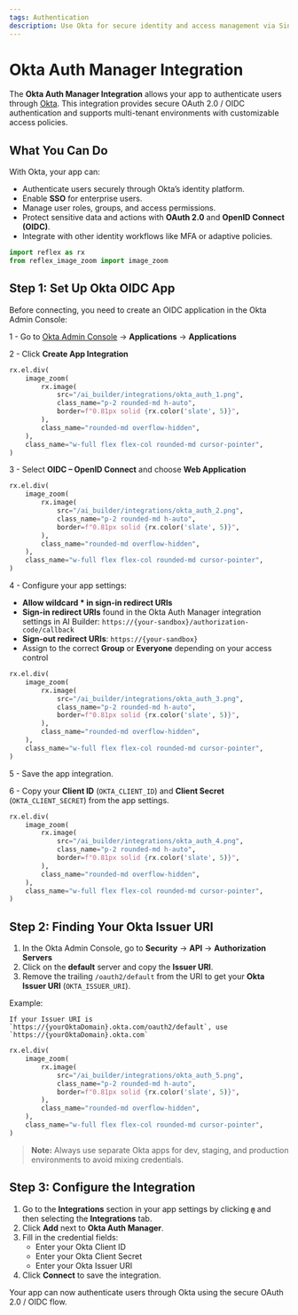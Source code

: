 ```yaml
---
tags: Authentication
description: Use Okta for secure identity and access management via Single Sign-On provisioning.
---
```


# Okta Auth Manager Integration

The **Okta Auth Manager Integration** allows your app to authenticate users through [Okta](https://okta.com). This integration provides secure OAuth 2.0 / OIDC authentication and supports multi-tenant environments with customizable access policies.


## What You Can Do

With Okta, your app can:
- Authenticate users securely through Okta’s identity platform.  
- Enable **SSO** for enterprise users.  
- Manage user roles, groups, and access permissions.  
- Protect sensitive data and actions with **OAuth 2.0** and **OpenID Connect (OIDC)**.  
- Integrate with other identity workflows like MFA or adaptive policies.


```python exec
import reflex as rx
from reflex_image_zoom import image_zoom
```



## Step 1: Set Up Okta OIDC App

Before connecting, you need to create an OIDC application in the Okta Admin Console:

1 - Go to [Okta Admin Console](https://login.okta.com) → **Applications** → **Applications**


2 - Click **Create App Integration**

```python eval
rx.el.div(
    image_zoom(
        rx.image(
            src="/ai_builder/integrations/okta_auth_1.png",
            class_name="p-2 rounded-md h-auto",
            border=f"0.81px solid {rx.color('slate', 5)}",
        ),
        class_name="rounded-md overflow-hidden",
    ),
    class_name="w-full flex flex-col rounded-md cursor-pointer",
)
```

3 - Select **OIDC – OpenID Connect** and choose **Web Application**

```python eval
rx.el.div(
    image_zoom(
        rx.image(
            src="/ai_builder/integrations/okta_auth_2.png",
            class_name="p-2 rounded-md h-auto",
            border=f"0.81px solid {rx.color('slate', 5)}",
        ),
        class_name="rounded-md overflow-hidden",
    ),
    class_name="w-full flex flex-col rounded-md cursor-pointer",
)
```

4 - Configure your app settings:
   - **Allow wildcard * in sign-in redirect URIs**
   - **Sign-in redirect URIs** found in the Okta Auth Manager integration settings in AI Builder:
     `https://{your-sandbox}/authorization-code/callback`
   - **Sign-out redirect URIs**:
     `https://{your-sandbox}`
   - Assign to the correct **Group** or **Everyone** depending on your access control

```python eval
rx.el.div(
    image_zoom(
        rx.image(
            src="/ai_builder/integrations/okta_auth_3.png",
            class_name="p-2 rounded-md h-auto",
            border=f"0.81px solid {rx.color('slate', 5)}",
        ),
        class_name="rounded-md overflow-hidden",
    ),
    class_name="w-full flex flex-col rounded-md cursor-pointer",
)
```

5 - Save the app integration.

6 - Copy your **Client ID** (`OKTA_CLIENT_ID`) and **Client Secret** (`OKTA_CLIENT_SECRET`) from the app settings.

```python eval
rx.el.div(
    image_zoom(
        rx.image(
            src="/ai_builder/integrations/okta_auth_4.png",
            class_name="p-2 rounded-md h-auto",
            border=f"0.81px solid {rx.color('slate', 5)}",
        ),
        class_name="rounded-md overflow-hidden",
    ),
    class_name="w-full flex flex-col rounded-md cursor-pointer",
)
```


## Step 2: Finding Your Okta Issuer URI

1. In the Okta Admin Console, go to **Security** → **API** → **Authorization Servers**
2. Click on the **default** server and copy the **Issuer URI**.
3. Remove the trailing `/oauth2/default` from the URI to get your **Okta Issuer URI** (`OKTA_ISSUER_URI`).

Example:
```
If your Issuer URI is `https://{yourOktaDomain}.okta.com/oauth2/default`, use `https://{yourOktaDomain}.okta.com`
```

```python eval
rx.el.div(
    image_zoom(
        rx.image(
            src="/ai_builder/integrations/okta_auth_5.png",
            class_name="p-2 rounded-md h-auto",
            border=f"0.81px solid {rx.color('slate', 5)}",
        ),
        class_name="rounded-md overflow-hidden",
    ),
    class_name="w-full flex flex-col rounded-md cursor-pointer",
)
```


> **Note:** Always use separate Okta apps for dev, staging, and production environments to avoid mixing credentials.


## Step 3: Configure the Integration

1. Go to the **Integrations** section in your app settings by clicking **`@`** and then selecting the **Integrations** tab.
2. Click **Add** next to **Okta Auth Manager**.
3. Fill in the credential fields:
   - Enter your Okta Client ID
   - Enter your Okta Client Secret
   - Enter your Okta Issuer URI
4. Click **Connect** to save the integration.

Your app can now authenticate users through Okta using the secure OAuth 2.0 / OIDC flow.
